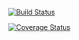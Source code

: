 [![Build Status](https://travis-ci.org/erinwilliams32/cs207test.svg?branch=master)](https://travis-ci.org/erinwilliams32/cs207test.svg?branch=master)

[![Coverage Status](https://coveralls.io/repos/github/erinwilliams32/cs207test/badge.svg?branch=master)](https://coveralls.io/github/erinwilliams32/cs207test?branch=master)
